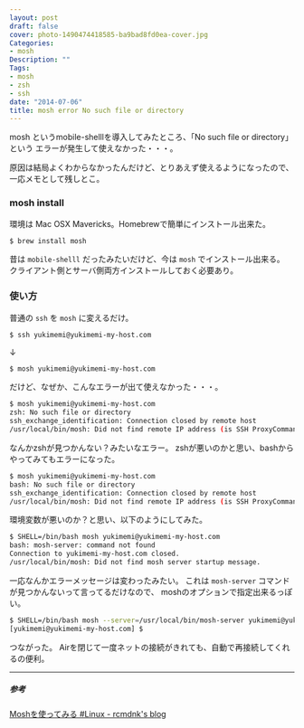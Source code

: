 ```yaml
---
layout: post
draft: false
cover: photo-1490474418585-ba9bad8fd0ea-cover.jpg
Categories:
- mosh
Description: ""
Tags:
- mosh
- zsh
- ssh
date: "2014-07-06"
title: mosh error No such file or directory
---
```


mosh というmobile-shelllを導入してみたところ、「No such file or directory」という
エラーが発生して使えなかった・・・。

原因は結局よくわからなかったんだけど、とりあえず使えるようになったので、一応メモとして残しとこ。


### mosh install
環境は Mac OSX Mavericks。Homebrewで簡単にインストール出来た。

```sh
$ brew install mosh
```

昔は ```mobile-shelll``` だったみたいだけど、今は ```mosh``` でインストール出来る。
クライアント側とサーバ側両方インストールしておく必要あり。

### 使い方
普通の ```ssh``` を ```mosh``` に変えるだけ。

```sh
$ ssh yukimemi@yukimemi-my-host.com
```

↓

```sh
$ mosh yukimemi@yukimemi-my-host.com
```

だけど、なぜか、こんなエラーが出て使えなかった・・・。

```sh
$ mosh yukimemi@yukimemi-my-host.com
zsh: No such file or directory
ssh_exchange_identification: Connection closed by remote host
/usr/local/bin/mosh: Did not find remote IP address (is SSH ProxyCommand disabled?).
```

なんかzshが見つかんない？みたいなエラー。
zshが悪いのかと思い、bashからやってみてもエラーになった。

```sh
$ mosh yukimemi@yukimemi-my-host.com
bash: No such file or directory
ssh_exchange_identification: Connection closed by remote host
/usr/local/bin/mosh: Did not find remote IP address (is SSH ProxyCommand disabled?).
```

環境変数が悪いのか？と思い、以下のようにしてみた。

```sh
$ SHELL=/bin/bash mosh yukimemi@yukimemi-my-host.com
bash: mosh-server: command not found
Connection to yukimemi-my-host.com closed.
/usr/local/bin/mosh: Did not find mosh server startup message.
```

一応なんかエラーメッセージは変わったみたい。
これは ```mosh-server``` コマンドが見つかんないって言ってるだけなので、
moshのオプションで指定出来るっぽい。

```sh
$ SHELL=/bin/bash mosh --server=/usr/local/bin/mosh-server yukimemi@yukimemi-my-host.com
[yukimemi@yukimemi-my-host.com] $
```

つながった。
Airを閉じて一度ネットの接続がきれても、自動で再接続してくれるの便利。

- - -

##### 参考

[Moshを使ってみる #Linux - rcmdnk's blog](http://rcmdnk.github.io/blog/2014/06/30/computer-linux-mac/)

